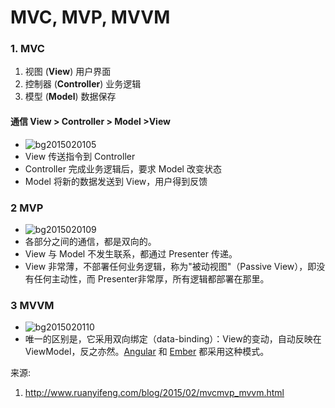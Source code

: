 # MVC, MVP, MVVM

### 1. MVC 

1. 视图	 (**View**)     用户界面
2. 控制器 (**Controller**)   业务逻辑
3. 模型    (**Model**)   数据保存

#### 通信  View > Controller > Model >View

- ![bg2015020105](http://www.ruanyifeng.com/blogimg/asset/2015/bg2015020105.png)
- View 传送指令到 Controller
- Controller 完成业务逻辑后，要求 Model 改变状态
- Model 将新的数据发送到 View，用户得到反馈



### 2 MVP

- ![bg2015020109](http://www.ruanyifeng.com/blogimg/asset/2015/bg2015020109.png)
-  各部分之间的通信，都是双向的。
-  View 与 Model 不发生联系，都通过 Presenter 传递。
-  View 非常薄，不部署任何业务逻辑，称为"被动视图"（Passive View），即没有任何主动性，而 Presenter非常厚，所有逻辑都部署在那里。

### 3 MVVM

- ![bg2015020110](http://www.ruanyifeng.com/blogimg/asset/2015/bg2015020110.png)
- 唯一的区别是，它采用双向绑定（data-binding）：View的变动，自动反映在 ViewModel，反之亦然。[Angular](https://angularjs.org/) 和 [Ember](http://emberjs.com/) 都采用这种模式。





来源:

1. http://www.ruanyifeng.com/blog/2015/02/mvcmvp_mvvm.html

